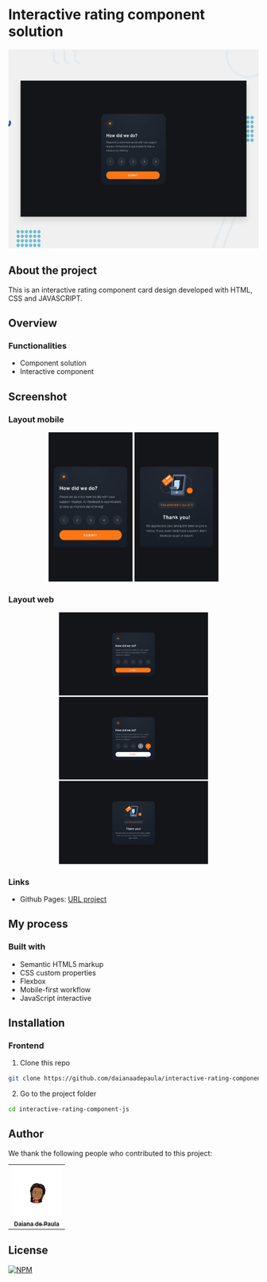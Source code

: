 # Interactive rating component solution

<div align="center" >
  <img src="./design/desktop-preview.jpg" alt="Project image" height="400px">
</div>

## About the project

This is an interactive rating component card design developed with HTML, CSS and JAVASCRIPT.

## Overview

### Functionalities

- Component solution
- Interactive component

## Screenshot

### Layout mobile

<div align="center" >
  <img src="./design/mobile-design.jpg" alt="Project mobile" height="300px">
  <img src="./design/mobile-thank-you-state.jpg" alt="Project mobile" height="300px">
</div>
 
### Layout web

<div align="center" >
  <img src="./design/desktop-design.jpg" alt="Project desktop" width="300px">
  <img src="./design/active-states.jpg" alt="Project desktop" width="300px">
  <img src="./design/desktop-thank-you-state.jpg" alt="Project desktop" width="300px">
</div>

### Links

- Github Pages: [URL project](https://daianaadepaula.github.io/interactive-rating-component-js/)

## My process

### Built with

- Semantic HTML5 markup
- CSS custom properties
- Flexbox
- Mobile-first workflow
- JavaScript interactive

## Installation

### Frontend

1. Clone this repo
```bash
git clone https://github.com/daianaadepaula/interactive-rating-component-js.git
```

2. Go to the project folder
```bash
cd interactive-rating-component-js
```

## Author

We thank the following people who contributed to this project:

<table>
  <tr>
    <td align="center">
      <a href="#">
        <img src="https://github.com/daianaadepaula/daianaadepaula/blob/master/assets/daianaanimacaopiscadinhasemcirculo.png" width="100px;" alt="Foto da Daiana de Paula no GitHub"/><br>
        <sub>
          <b>Daiana de Paula</b>
        </sub>
      </a>
    </td>
    
</table>

## License

[![NPM](https://img.shields.io/npm/l/react)](https://github.com/daianaadepaula/shopping-cart-api-react/blob/master/LICENSE) 

